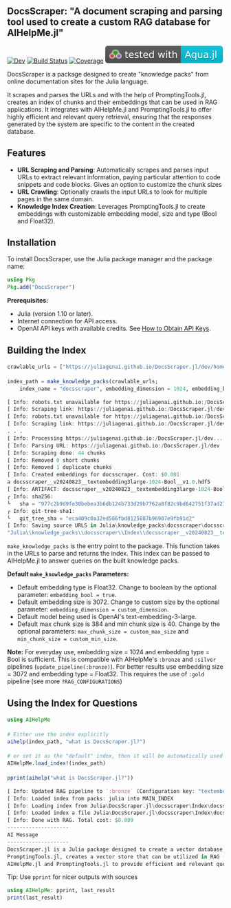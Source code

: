 
## DocsScraper: "A document scraping and parsing tool used to create a custom RAG database for AIHelpMe.jl"
[![Dev](https://img.shields.io/badge/docs-dev-blue.svg)](https://juliagenai.github.io/DocsScraper.jl/dev/) [![Build Status](https://github.com/JuliaGenAI/DocsScraper.jl/actions/workflows/CI.yml/badge.svg?branch=main)](https://github.com/JuliaGenAI/DocsScraper.jl/actions/workflows/CI.yml?query=branch%3Amain) [![Coverage](https://codecov.io/gh/JuliaGenAI/DocsScraper.jl/branch/main/graph/badge.svg)](https://codecov.io/gh/JuliaGenAI/DocsScraper.jl) [![Aqua](https://raw.githubusercontent.com/JuliaTesting/Aqua.jl/master/badge.svg)](https://github.com/JuliaTesting/Aqua.jl)


DocsScraper is a package designed to create "knowledge packs" from online documentation sites for the Julia language.

It scrapes and parses the URLs and with the help of PromptingTools.jl, creates an index of chunks and their embeddings that can be used in RAG applications. It integrates with AIHelpMe.jl and PromptingTools.jl to offer highly efficient and relevant query retrieval, ensuring that the responses generated by the system are specific to the content in the created database.

## Features

- **URL Scraping and Parsing**: Automatically scrapes and parses input URLs to extract relevant information, paying particular attention to code snippets and code blocks. Gives an option to customize the chunk sizes
- **URL Crawling**: Optionally crawls the input URLs to look for multiple pages in the same domain.
- **Knowledge Index Creation**: Leverages PromptingTools.jl to create embeddings with customizable embedding model, size and type (Bool and Float32). 

## Installation

To install DocsScraper, use the Julia package manager and the package name:

```julia
using Pkg
Pkg.add("DocsScraper")
```


**Prerequisites:**

- Julia (version 1.10 or later).
- Internet connection for API access.
- OpenAI API keys with available credits. See [How to Obtain API Keys](#how-to-obtain-api-keys).


## Building the Index
```julia
crawlable_urls = ["https://juliagenai.github.io/DocsScraper.jl/dev/home/"]

index_path = make_knowledge_packs(crawlable_urls;
    index_name = "docsscraper", embedding_dimension = 1024, embedding_bool = true, target_path=joinpath(pwd(), "knowledge_packs"))
```
```julia
[ Info: robots.txt unavailable for https://juliagenai.github.io:/DocsScraper.jl/dev/home/
[ Info: Scraping link: https://juliagenai.github.io:/DocsScraper.jl/dev/home/
[ Info: robots.txt unavailable for https://juliagenai.github.io:/DocsScraper.jl/dev
[ Info: Scraping link: https://juliagenai.github.io:/DocsScraper.jl/dev
. . .
[ Info: Processing https://juliagenai.github.io:/DocsScraper.jl/dev...
[ Info: Parsing URL: https://juliagenai.github.io:/DocsScraper.jl/dev
[ Info: Scraping done: 44 chunks
[ Info: Removed 0 short chunks
[ Info: Removed 1 duplicate chunks
[ Info: Created embeddings for docsscraper. Cost: $0.001
a docsscraper__v20240823__textembedding3large-1024-Bool__v1.0.hdf5
[ Info: ARTIFACT: docsscraper__v20240823__textembedding3large-1024-Bool__v1.0.tar.gz
┌ Info: sha256:
└   sha = "977c2b9d9fe30bebea3b6db124b733d29b7762a8f82c9bd642751f37ad27ee2e"
┌ Info: git-tree-sha1:
└   git_tree_sha = "eca409c0a32ed506fbd8125887b96987e9fb91d2"
[ Info: Saving source URLS in Julia\knowledge_packs\docsscraper\docsscraper_URL_mapping.csv      
"Julia\\knowledge_packs\\docsscraper\\Index\\docsscraper__v20240823__textembedding3large-1024-Bool__v1.0.hdf5"
```
`make_knowledge_packs` is the entry point to the package. This function takes in the URLs to parse and returns the index. This index can be passed to AIHelpMe.jl to answer queries on the built knowledge packs.

**Default `make_knowledge_packs` Parameters:** 
- Default embedding type is Float32. Change to boolean by the optional parameter: `embedding_bool = true`.
- Default embedding size is 3072. Change to custom size by the optional parameter: `embedding_dimension = custom_dimension`.
- Default model being used is OpenAI's text-embedding-3-large.
- Default max chunk size is 384 and min chunk size is 40. Change by the optional parameters: `max_chunk_size = custom_max_size` and `min_chunk_size = custom_min_size`.

**Note:** For everyday use, embedding size = 1024 and embedding type = Bool is sufficient. This is compatible with AIHelpMe's `:bronze` and `:silver` pipelines (`update_pipeline(:bronze)`). For better results use embedding size = 3072 and embedding type = Float32. This requires the use of `:gold` pipeline (see more `?RAG_CONFIGURATIONS`)

  
## Using the Index for Questions

```julia
using AIHelpMe

# Either use the index explicitly
aihelp(index_path, "what is DocsScraper.jl?")

# or set it as the "default" index, then it will be automatically used for every question
AIHelpMe.load_index!(index_path)

pprint(aihelp("what is DocsScraper.jl?"))
```
```julia
[ Info: Updated RAG pipeline to `:bronze` (Configuration key: "textembedding3large-1024-Bool").
[ Info: Loaded index from packs: julia into MAIN_INDEX
[ Info: Loading index from Julia\DocsScraper.jl\docsscraper\Index\docsscraper__v20240823__textembedding3large-1024-Bool__v1.0.hdf5
[ Info: Loaded index a file Julia\DocsScraper.jl\docsscraper\Index\docsscraper__v20240823__textembedding3large-1024-Bool__v1.0.hdf5 into MAIN_INDEX
[ Info: Done with RAG. Total cost: $0.009
--------------------
AI Message
--------------------
DocsScraper.jl is a Julia package designed to create a vector database from input URLs. It scrapes and parses the URLs and, with the assistance of      
PromptingTools.jl, creates a vector store that can be utilized in RAG (Retrieval-Augmented Generation) applications. DocsScraper.jl integrates with     
AIHelpMe.jl and PromptingTools.jl to provide efficient and relevant query retrieval, ensuring that the responses generated by the system are specific to the content in the created database.
```

Tip: Use `pprint` for nicer outputs with sources
```julia
using AIHelpMe: pprint, last_result
print(last_result)
```
